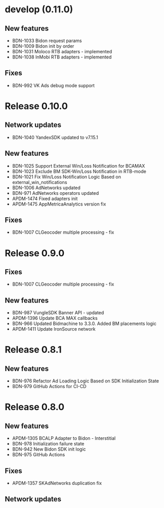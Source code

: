
# develop (0.11.0)

## New features
- BDN-1033 Bidon request params
- BDN-1009 Bidon init by order
- BDN-1031 Moloco RTB adapters - implemented
- BDN-1038 InMobi RTB adapters - implemented

## Fixes
- BDN-992 VK Ads debug mode support

# Release 0.10.0

## Network updates
- BDN-1040 YandexSDK updated to v7.15.1

## New features

- BDN-1025 Support External Win/Loss Notification for BCAMAX
- BDN-1023 Exclude BM SDK-Win/Loss Notification in RTB-mode
- BDN-1021 Fix Win/Loss Notification Logic Based on external_win_notifications
- BDN-1006 AdNetworks updated
- BDN-971 AdNetworks operators updated
- APDM-1474 Fixed adapters init
- APDM-1475 AppMetricaAnalytics version fix

## Fixes
- BDN-1007 CLGeocoder multiple processing - fix

# Release 0.9.0

## Fixes
- BDN-1007 CLGeocoder multiple processing - fix

## New features
- BDN-987 VungleSDK Banner API - updated
- APDM-1396 Update BCA MAX callbacks
- BDN-966 Updated Bidmachine to 3.3.0. Added BM placements logic
- APDM-1411 Update IronSource network

# Release 0.8.1

## New features
- BDN-976 Refactor Ad Loading Logic Based on SDK Initialization State
- BDN-979 GitHub Actions for CI-CD

# Release 0.8.0

## New features
- APDM-1305 BCALP Adapter to Bidon - Interstitial 
- BDN-978 Initialization failure state
- BDN-942 New Bidon SDK init logic
- BDN-975 GitHub Actions

## Fixes
- APDM-1357 SKAdNetworks duplication fix

## Network updates



